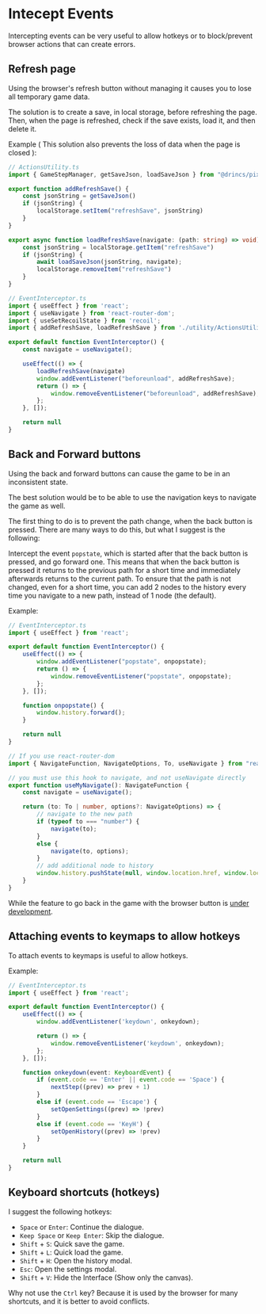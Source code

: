 # Intecept Events

Intercepting events can be very useful to allow hotkeys or to block/prevent browser actions that can create errors.

## Refresh page

Using the browser's refresh button without managing it causes you to lose all temporary game data.

The solution is to create a save, in local storage, before refreshing the page. Then, when the page is refreshed, check if the save exists, load it, and then delete it.

Example ( This solution also prevents the loss of data when the page is closed ):

```ts
// ActionsUtility.ts
import { GameStepManager, getSaveJson, loadSaveJson } from "@drincs/pixi-vn";

export function addRefreshSave() {
    const jsonString = getSaveJson()
    if (jsonString) {
        localStorage.setItem("refreshSave", jsonString)
    }
}

export async function loadRefreshSave(navigate: (path: string) => void) {
    const jsonString = localStorage.getItem("refreshSave")
    if (jsonString) {
        await loadSaveJson(jsonString, navigate);
        localStorage.removeItem("refreshSave")
    }
}
```

```ts
// EventInterceptor.ts
import { useEffect } from 'react';
import { useNavigate } from 'react-router-dom';
import { useSetRecoilState } from 'recoil';
import { addRefreshSave, loadRefreshSave } from './utility/ActionsUtility';

export default function EventInterceptor() {
    const navigate = useNavigate();

    useEffect(() => {
        loadRefreshSave(navigate)
        window.addEventListener("beforeunload", addRefreshSave);
        return () => {
            window.removeEventListener("beforeunload", addRefreshSave);
        };
    }, []);

    return null
}
```

## Back and Forward buttons

Using the back and forward buttons can cause the game to be in an inconsistent state.

The best solution would be to be able to use the navigation keys to navigate the game as well.

The first thing to do is to prevent the path change, when the back button is pressed. There are many ways to do this, but what I suggest is the following:

Intercept the event `popstate`, which is started after that the back button is pressed, and go forward one. This means that when the back button is pressed it returns to the previous path for a short time and immediately afterwards returns to the current path. To ensure that the path is not changed, even for a short time, you can add 2 nodes to the history every time you navigate to a new path, instead of 1 node (the default).

Example:

```ts
// EventInterceptor.ts
import { useEffect } from 'react';

export default function EventInterceptor() {
    useEffect(() => {
        window.addEventListener("popstate", onpopstate);
        return () => {
            window.removeEventListener("popstate", onpopstate);
        };
    }, []);

    function onpopstate() {
        window.history.forward();
    }

    return null
}
```

```ts
// If you use react-router-dom
import { NavigateFunction, NavigateOptions, To, useNavigate } from "react-router-dom";

// you must use this hook to navigate, and not useNavigate directly
export function useMyNavigate(): NavigateFunction {
    const navigate = useNavigate();

    return (to: To | number, options?: NavigateOptions) => {
        // navigate to the new path
        if (typeof to === "number") {
            navigate(to);
        }
        else {
            navigate(to, options);
        }
        // add additional node to history
        window.history.pushState(null, window.location.href, window.location.href);
    }
}
```

While the feature to go back in the game with the browser button is [under development](https://github.com/DRincs-Productions/pixi-vn/issues/114).

## Attaching events to keymaps to allow hotkeys

To attach events to keymaps is useful to allow hotkeys.

Example:

```ts
// EventInterceptor.ts
import { useEffect } from 'react';

export default function EventInterceptor() {
    useEffect(() => {
        window.addEventListener('keydown', onkeydown);

        return () => {
            window.removeEventListener('keydown', onkeydown);
        };
    }, []);

    function onkeydown(event: KeyboardEvent) {
        if (event.code == 'Enter' || event.code == 'Space') {
            nextStep((prev) => prev + 1)
        }
        else if (event.code == 'Escape') {
            setOpenSettings((prev) => !prev)
        }
        else if (event.code == 'KeyH') {
            setOpenHistory((prev) => !prev)
        }
    }

    return null
}
```

## Keyboard shortcuts (hotkeys)

I suggest the following hotkeys:

* `Space` or `Enter`: Continue the dialogue.
* `Keep Space` or `Keep Enter`: Skip the dialogue.
* `Shift` + `S`: Quick save the game.
* `Shift` + `L`: Quick load the game.
* `Shift` + `H`: Open the history modal.
* `Esc`: Open the settings modal.
* `Shift` + `V`: Hide the Interface (Show only the canvas).

Why not use the `Ctrl` key? Because it is used by the browser for many shortcuts, and it is better to avoid conflicts.
